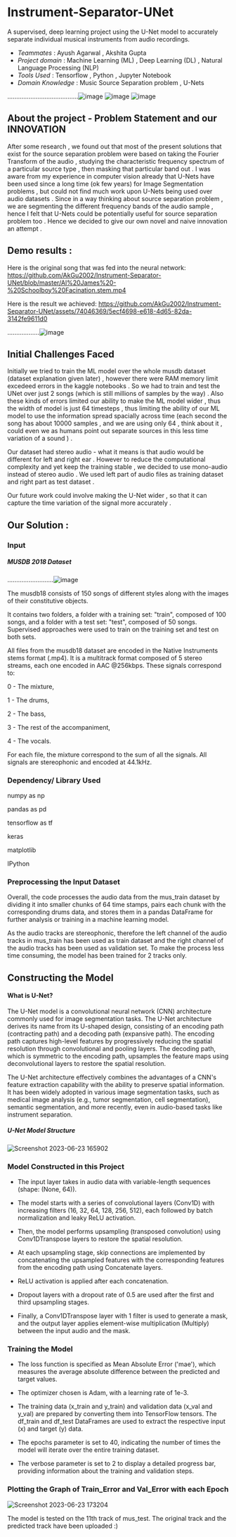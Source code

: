 # Instrument-Separator-UNet
A supervised, deep learning project using the U-Net model to accurately separate individual musical instruments from audio recordings.

* _Teammates_ : Ayush Agarwal , Akshita Gupta
* _Project domain_ : Machine Learning (ML) , Deep Learning (DL) , Natural Language Processing (NLP)
* _Tools Used_ : Tensorflow , Python , Jupyter Notebook
* _Domain Knowledge_ : Music Source Separation problem , U-Nets

........................................![image](https://github.com/AkGu2002/Instrument-Separator-UNet/assets/74046369/3df2ba23-bd80-4d45-93c3-e2b4ca92a6c0)
![image](https://github.com/AkGu2002/Instrument-Separator-UNet/assets/74046369/4add7e84-e0ba-43d5-b895-6b3334a0c0a3)
![image](https://github.com/AkGu2002/Instrument-Separator-UNet/assets/74046369/f17657dc-139d-487f-875c-9b716957f7c2)

## About the project - Problem Statement and our INNOVATION

After some research , we found out that most of the present solutions that exist for the source separation problem were based on taking the Fourier Transform of the audio , studying the characteristic frequency spectrum of a particular source type , then masking that particular band out . I was aware from my experience in computer vision already that U-Nets have been used since a long time (ok few years) for Image Segmentation problems , but could not find much work upon U-Nets being used over audio datasets . Since in a way thinking about source separation problem , we are segmenting the different frequency bands of the audio sample , hence I felt that U-Nets could be potentially useful for source separation problem too . Hence we decided to give our own novel and naive innovation an attempt . 

## Demo results :

Here is the original song that was fed into the neural network:
https://github.com/AkGu2002/Instrument-Separator-UNet/blob/master/Al%20James%20-%20Schoolboy%20Facination.stem.mp4


 Here is the result we achieved:
 https://github.com/AkGu2002/Instrument-Separator-UNet/assets/74046369/5ecf4698-e618-4d65-82da-3142fe9611d0
 


 ..................![image](https://github.com/AkGu2002/Instrument-Separator-UNet/assets/74046369/7721612c-3384-4cf7-b0b1-27f9b007db9a)


## Initial Challenges Faced
Initially we tried to train the ML model over the whole musdb dataset (dataset explanation given later) , however there were RAM memory limit excedeed errors in the kaggle notebooks . So we had to train and test the UNet over just 2 songs (which is still millions of samples by the way) . Also these kinds of errors limited our ability to make the ML model wider , thus the width of model is just 64 timesteps , thus limiting the ability of our ML model to use the information spread spacially across time (each second the song has about 10000 samples , and we are using only 64 , think about it , could even we as humans point out separate sources in this less time variation of a sound ) . 

Our dataset had stereo audio - what it means is that audio would be different for left and right ear . However to reduce the computational complexity and yet keep the training stable , we decided to use mono-audio instead of stereo audio . We used left part of audio files as training dataset and right part as test dataset . 

Our future work could involve making the U-Net wider , so that it can capture the time variation of the signal more accurately . 

## Our Solution :

### Input
##### *MUSDB 2018 Dataset*

..........................![image](https://github.com/AkGu2002/Instrument-Separator-UNet/assets/74046369/048d70f7-a010-408c-a044-a94da168993e)

The musdb18 consists of 150 songs of different styles along with the images of their constitutive objects.

It contains two folders, a folder with a training set: "train", composed of 100 songs, and a folder with a test set: "test", composed of 50 songs. Supervised approaches were used to train on the training set and test on both sets. 

All files from the musdb18 dataset are encoded in the Native Instruments stems format (.mp4). It is a multitrack format composed of 5 stereo streams, each one encoded in AAC @256kbps. These signals correspond to:

0 - The mixture,

1 - The drums,

2 - The bass,

3 - The rest of the accompaniment,

4 - The vocals.

For each file, the mixture correspond to the sum of all the signals. All signals are stereophonic and encoded at 44.1kHz.

### Dependency/ Library Used
numpy as np

pandas as pd 

tensorflow as tf 

keras

matplotlib

IPython

### Preprocessing the Input Dataset
Overall, the code processes the audio data from the mus_train dataset by dividing it into smaller chunks of 64 time stamps, pairs each chunk with the corresponding drums data, and stores them in a pandas DataFrame for further analysis or training in a machine learning model. 

As the audio tracks are stereophonic, therefore the left channel of the audio tracks in mus_train has been used as train dataset and the right channel of the audio tracks has been used as validation set. To make the process less time consuming, the model has been trained for 2 tracks only. 

## Constructing the Model
#### What is U-Net?
The U-Net model is a convolutional neural network (CNN) architecture commonly used for image segmentation tasks. The U-Net architecture derives its name from its U-shaped design, consisting of an encoding path (contracting path) and a decoding path (expansive path). The encoding path captures high-level features by progressively reducing the spatial resolution through convolutional and pooling layers. The decoding path, which is symmetric to the encoding path, upsamples the feature maps using deconvolutional layers to restore the spatial resolution. 

The U-Net architecture effectively combines the advantages of a CNN's feature extraction capability with the ability to preserve spatial information. It has been widely adopted in various image segmentation tasks, such as medical image analysis (e.g., tumor segmentation, cell segmentation), semantic segmentation, and more recently, even in audio-based tasks like instrument separation.

##### U-Net Model Structure
![Screenshot 2023-06-23 165902](https://github.com/AkGu2002/Instrument-Separator-UNet/assets/74046369/f47a823f-6b69-4468-9881-0028913cabd9)

### Model Constructed in this Project

* The input layer takes in audio data with variable-length sequences (shape: (None, 64)).

* The model starts with a series of convolutional layers (Conv1D) with increasing filters (16, 32, 64, 128, 256, 512), each followed by batch normalization and leaky ReLU activation.

* Then, the model performs upsampling (transposed convolution) using Conv1DTranspose layers to restore the spatial resolution.

* At each upsampling stage, skip connections are implemented by concatenating the upsampled features with the corresponding features from the encoding path using Concatenate layers.

* ReLU activation is applied after each concatenation.
* Dropout layers with a dropout rate of 0.5 are used after the first and third upsampling stages.
* Finally, a Conv1DTranspose layer with 1 filter is used to generate a mask, and the output layer applies element-wise multiplication (Multiply) between the input audio and the mask.

### Training the Model

* The loss function is specified as Mean Absolute Error ('mae'), which measures the average absolute difference between the predicted and target values. 
* The optimizer chosen is Adam, with a learning rate of 1e-3.

* The training data (x_train and y_train) and validation data (x_val and y_val) are prepared by converting them into TensorFlow tensors. The df_train and df_test DataFrames are used to extract the respective input (x) and target (y) data. 

* The epochs parameter is set to 40, indicating the number of times the model will iterate over the entire training dataset.

* The verbose parameter is set to 2 to display a detailed progress bar, providing information about the training and validation steps.

### Plotting the Graph of Train_Error and Val_Error with each Epoch
![Screenshot 2023-06-23 173204](https://github.com/AkGu2002/Instrument-Separator-UNet/assets/74046369/db46b0e7-72e1-4fa7-8f55-12b7a0f9dfea)


The model is tested on the 11th track of mus_test. The original track and the predicted track have been uploaded :)



